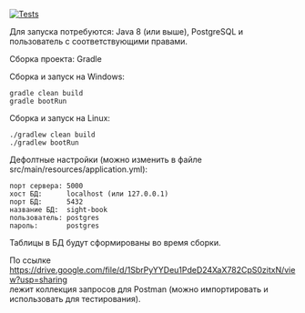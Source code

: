 [![Tests](https://github.com/DireElf/Sight-book/actions/workflows/Tests.yml/badge.svg)](https://github.com/DireElf/Sight-book/actions/workflows/Tests.yml)

Для запуска потребуются: Java 8 (или выше), PostgreSQL и пользователь с соответствующими правами.   

Сборка проекта: Gradle  

Сборка и запуск на Windows:  
```
gradle clean build  
gradle bootRun
```  

Сборка и запуск на Linux: 
```
./gradlew clean build  
./gradlew bootRun 
```

Дефолтные настройки (можно изменить в файле src/main/resources/application.yml):  
```
порт сервера: 5000  
хост БД:      localhost (или 127.0.0.1)  
порт БД:      5432  
название БД:  sight-book  
пользователь: postgres  
пароль:       postgres   
```


Таблицы в БД будут сформированы во время сборки.  

По ссылке https://drive.google.com/file/d/1SbrPyYYDeu1PdeD24XaX782CpS0zitxN/view?usp=sharing   
лежит коллекция запросов для Postman (можно импортировать и использовать для тестирования).
